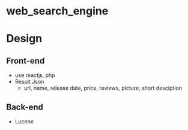 # web_search_engine

# Design
## Front-end
  * use reactjs, php
  * Result Json
     * url, name, release date, price, reviews, picture, short desciption
     
## Back-end
  * Lucene


  

